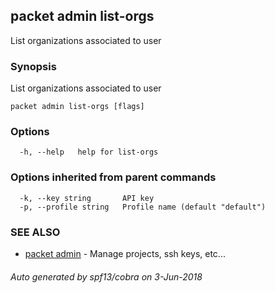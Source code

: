 ## packet admin list-orgs

List organizations associated to user

### Synopsis

List organizations associated to user

```
packet admin list-orgs [flags]
```

### Options

```
  -h, --help   help for list-orgs
```

### Options inherited from parent commands

```
  -k, --key string       API key
  -p, --profile string   Profile name (default "default")
```

### SEE ALSO

* [packet admin](packet_admin.md)	 - Manage projects, ssh keys, etc...

###### Auto generated by spf13/cobra on 3-Jun-2018
